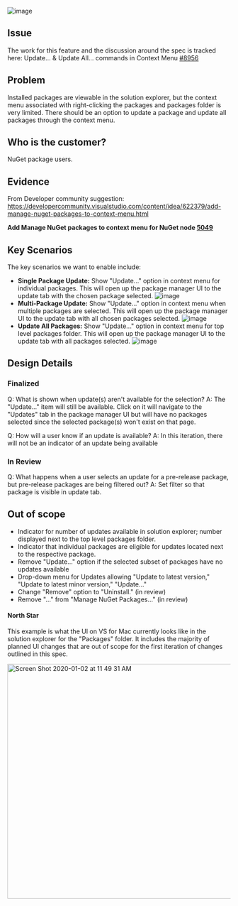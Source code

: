 ![image](https://user-images.githubusercontent.com/14800916/72940790-59a00e00-3d24-11ea-89bd-1bd04ab2aa76.png)

## Issue
The work for this feature and the discussion around the spec is tracked here:
Update... & Update All... commands in Context Menu [#8956](https://github.com/NuGet/Home/issues/8956)

## Problem
Installed packages are viewable in the solution explorer, but the context menu associated with right-clicking the packages and packages folder is very limited. There should be an option to update a package and update all packages through the context menu.

## Who is the customer?
NuGet package users.

## Evidence
From Developer community suggestion: https://developercommunity.visualstudio.com/content/idea/622379/add-manage-nuget-packages-to-context-menu.html

**Add Manage NuGet packages to context menu for NuGet node [5049](https://github.com/NuGet/Home/issues/5049)**

## Key Scenarios
The key scenarios we want to enable include:
* **Single Package Update:** Show "Update..." option in context menu for individual packages. This will open up the package manager UI to the update tab with the chosen package selected.
![image](https://user-images.githubusercontent.com/15097183/73973235-0ce93500-48d7-11ea-9ce9-cc662f532dcc.png)
* **Multi-Package Update:** Show "Update..." option in context menu when multiple packages are selected. This will open up the package manager UI to the update tab with all chosen packages selected.
![image](https://user-images.githubusercontent.com/15097183/73979134-791d6600-48e2-11ea-87c3-2ba093d0e3b4.png)
* **Update All Packages:** Show "Update..." option in context menu for top level packages folder. This will open up the package manager UI to the update tab with all packages selected.
![image](https://user-images.githubusercontent.com/15097183/73978401-1bd4e500-48e1-11ea-8ace-7dedc5edd71b.png)

## Design Details

### Finalized
Q: What is shown when update(s) aren't available for the selection?
A: The "Update..." item will still be available. Click on it will navigate to the "Updates" tab in the package manager UI but will have no packages selected since the selected package(s) won't exist on that page.

Q: How will a user know if an update is available?
A: In this iteration, there will not be an indicator of an update being available

### In Review
Q: What happens when a user selects an update for a pre-release package, but pre-release packages are being filtered out?
A: Set filter so that package is visible in update tab.

## Out of scope

* Indicator for number of updates available in solution explorer; number displayed next to the top level packages folder.
* Indicator that individual packages are eligible for updates located next to the respective package.
* Remove "Update..." option if the selected subset of packages have no updates available
* Drop-down menu for Updates allowing "Update to latest version," "Update to latest minor version," "Update..."
* Change "Remove" option to "Uninstall." (in review)
* Remove "..." from "Manage NuGet Packages..." (in review)

#### North Star
This example is what the UI on VS for Mac currently looks like in the solution explorer for the "Packages" folder. It includes the majority of planned UI changes that are out of scope for the first iteration of changes outlined in this spec.

<img width="529" alt="Screen Shot 2020-01-02 at 11 49 31 AM" src="https://user-images.githubusercontent.com/2878341/71843808-8cd27400-3079-11ea-93cd-9e065a18ee86.png">

